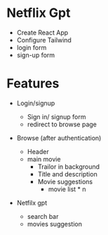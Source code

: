 
# Netflix Gpt
  - Create React App
  - Configure Tailwind
  - login form
  - sign-up form



# Features

- Login/signup
   - Sign in/ signup form
   - redirect to browse page


 - Browse (after authentication)
     - Header
     - main movie
         - Trailor in background
         - Title and description
         - Movie suggestions
             - movie list * n
     
 - Netfilx gpt
   - search bar 
   - movies suggestion    
